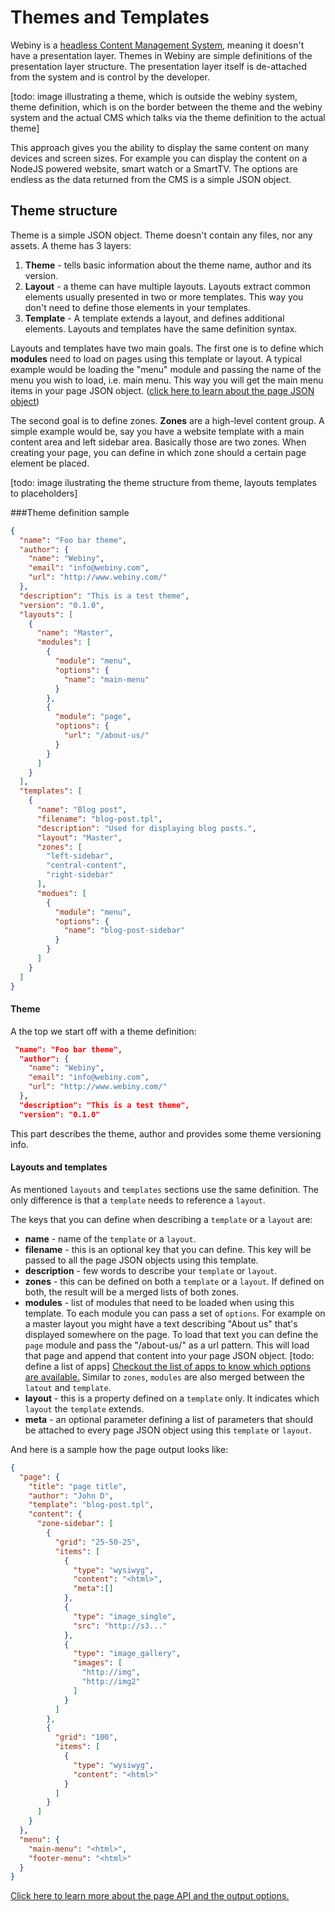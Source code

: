 # Themes and Templates

Webiny is a [headless Content Management System](./about.md), meaning it doesn't have a presentation layer. Themes in Webiny are simple definitions of the presentation layer structure. The presentation layer itself is de-attached from the system and is control by the developer.

[todo: image illustrating a theme, which is outside the webiny system, theme definition, which is on the border between the theme and the webiny system and the actual CMS which talks via the theme definition to the actual theme]

This approach gives you the ability to display the same content on many devices and screen sizes. For example you can display the content on a NodeJS powered website, smart watch or a SmartTV. The options are endless as the data returned from the CMS is a simple JSON object. 


## Theme structure
Theme is a simple JSON object. Theme doesn't contain any files, nor any assets. A theme has 3 layers:

1. **Theme** - tells basic information about the theme name, author and its version.
2. **Layout** - a theme can have multiple layouts. Layouts extract common elements usually presented in two or more templates. This way you don't need to define those elements in your templates.
3. **Template** - A template extends a layout, and defines additional elements. Layouts and templates have the same definition syntax.

Layouts and templates have two main goals. The first one is to define which **modules** need to load on pages using this template or layout. A typical example would be loading the "menu" module and passing the name of the menu you wish to load, i.e. main menu. This way you will get the main menu items in your page JSON object. ([click here to learn about the page JSON object](./page_api.md)) 

The second goal is to define zones. **Zones** are a high-level content group. A simple example would be, say you have a website template with a main content area and left sidebar area. Basically those are two zones. When creating your page, you can define in which zone should a certain page element be placed. 

[todo: image ilustrating the theme structure from theme, layouts templates to placeholders]

###Theme definition sample

```json
{
  "name": "Foo bar theme",
  "author": {
    "name": "Webiny",
    "email": "info@webiny.com",
    "url": "http://www.webiny.com/"
  },
  "description": "This is a test theme",
  "version": "0.1.0",
  "layouts": [
    {
      "name": "Master",
      "modules": [
        {
          "module": "menu",
          "options": {
            "name": "main-menu"
          }
        },
        {
          "module": "page",
          "options": {
            "url": "/about-us/"
          }
        }
      ]
    }
  ],
  "templates": [
    {
      "name": "Blog post",
      "filename": "blog-post.tpl",
      "description": "Used for displaying blog posts.",
      "layout": "Master",
      "zones": [
        "left-sidebar",
        "central-content",
        "right-sidebar"
      ],
      "modues": [
        {
          "module": "menu",
          "options": {
            "name": "blog-post-sidebar"
          }
        }
      ]
    }
  ]
}
```


#### Theme

A the top we start off with a theme definition:

```json
 "name": "Foo bar theme",
  "author": {
    "name": "Webiny",
    "email": "info@webiny.com",
    "url": "http://www.webiny.com/"
  },
  "description": "This is a test theme",
  "version": "0.1.0"
```
This part describes the theme, author and provides some theme versioning info.

#### Layouts and templates

As mentioned `layouts` and `templates` sections use the same definition. The only difference is that a `template` needs to reference a `layout`.

The keys that you can define when describing a `template` or a `layout` are:

* **name** - name of the `template` or a `layout`.
* **filename** - this is an optional key that you can define. This key will be passed to all the page JSON objects using this template.
* **description** - few words to describe your `template` or `layout`.
* **zones** - this can be defined on both a `template` or a `layout`. If defined on both, the result will be a merged lists of both zones.
* **modules** - list of modules that need to be loaded when using this template. To each module you can pass a set of `options`. For example on a master layout you might have a text describing "About us" that's displayed somewhere on the page. To load that text you can define the `page` module and pass the "/about-us/" as a url pattern. This will load that page and append that content into your page JSON object. [todo: define a list of apps] [Checkout the list of apps to know which options are available.]() Similar to `zones`, `modules` are also merged between the `latout` and `template`.
* **layout** - this is a property defined on a `template` only. It indicates which `layout` the `template` extends.
* **meta** - an optional parameter defining a list of parameters that should be attached to every page JSON object using this `template` or `layout`.


And here is a sample how the page output looks like:

```json
{
  "page": {
    "title": "page title",
    "author": "John D",
    "template": "blog-post.tpl",
    "content": {
      "zone-sidebar": [
        {
          "grid": "25-50-25",
          "items": [
            {
              "type": "wysiwyg",
              "content": "<html>",
              "meta":[]
            },
            {
              "type": "image_single",
              "src": "http://s3..."
            },
            {
              "type": "image_gallery",
              "images": [
                "http://img",
                "http://img2"
              ]
            }
          ]
        },
        {
          "grid": "100",
          "items": [
            {
              "type": "wysiwyg",
              "content": "<html>"
            }
          ]
        }
      ]
    }
  },
  "menu": {
    "main-menu": "<html>",
    "footer-menu": "<html>"
  }
}
```

[Click here to learn more about the page API and the output options.](./page_api.md)